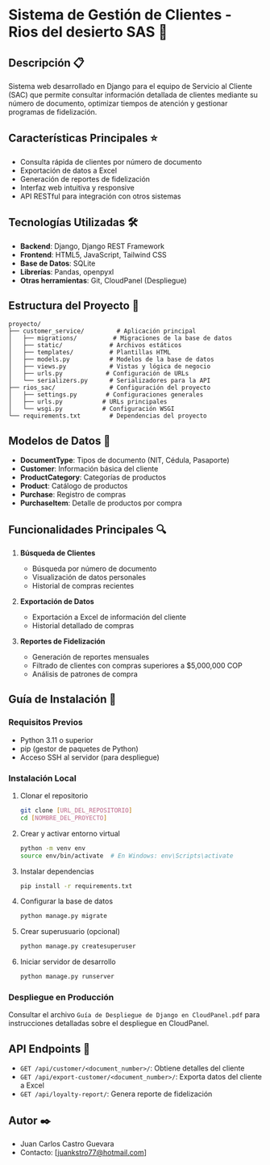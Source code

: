 # Sistema de Gestión de Clientes - Rios del desierto SAS 🏢

## Descripción 📋
Sistema web desarrollado en Django para el equipo de Servicio al Cliente (SAC) que permite consultar información detallada de clientes mediante su número de documento, optimizar tiempos de atención y gestionar programas de fidelización.

## Características Principales ⭐
- Consulta rápida de clientes por número de documento
- Exportación de datos a Excel
- Generación de reportes de fidelización
- Interfaz web intuitiva y responsive
- API RESTful para integración con otros sistemas

## Tecnologías Utilizadas 🛠️
- **Backend**: Django, Django REST Framework
- **Frontend**: HTML5, JavaScript, Tailwind CSS
- **Base de Datos**: SQLite
- **Librerías**: Pandas, openpyxl
- **Otras herramientas**: Git, CloudPanel (Despliegue)

## Estructura del Proyecto 📁
```
proyecto/
├── customer_service/         # Aplicación principal
│   ├── migrations/          # Migraciones de la base de datos
│   ├── static/             # Archivos estáticos
│   ├── templates/          # Plantillas HTML
│   ├── models.py           # Modelos de la base de datos
│   ├── views.py            # Vistas y lógica de negocio
│   ├── urls.py            # Configuración de URLs
│   └── serializers.py      # Serializadores para la API
├── rios_sac/               # Configuración del proyecto
│   ├── settings.py        # Configuraciones generales
│   ├── urls.py           # URLs principales
│   └── wsgi.py           # Configuración WSGI
└── requirements.txt        # Dependencias del proyecto
```

## Modelos de Datos 💾
- **DocumentType**: Tipos de documento (NIT, Cédula, Pasaporte)
- **Customer**: Información básica del cliente
- **ProductCategory**: Categorías de productos
- **Product**: Catálogo de productos
- **Purchase**: Registro de compras
- **PurchaseItem**: Detalle de productos por compra

## Funcionalidades Principales 🔍
1. **Búsqueda de Clientes**
   - Búsqueda por número de documento
   - Visualización de datos personales
   - Historial de compras recientes

2. **Exportación de Datos**
   - Exportación a Excel de información del cliente
   - Historial detallado de compras

3. **Reportes de Fidelización**
   - Generación de reportes mensuales
   - Filtrado de clientes con compras superiores a $5,000,000 COP
   - Análisis de patrones de compra

## Guía de Instalación 🚀

### Requisitos Previos
- Python 3.11 o superior
- pip (gestor de paquetes de Python)
- Acceso SSH al servidor (para despliegue)

### Instalación Local
1. Clonar el repositorio
   ```bash
   git clone [URL_DEL_REPOSITORIO]
   cd [NOMBRE_DEL_PROYECTO]
   ```

2. Crear y activar entorno virtual
   ```bash
   python -m venv env
   source env/bin/activate  # En Windows: env\Scripts\activate
   ```

3. Instalar dependencias
   ```bash
   pip install -r requirements.txt
   ```

4. Configurar la base de datos
   ```bash
   python manage.py migrate
   ```

5. Crear superusuario (opcional)
   ```bash
   python manage.py createsuperuser
   ```

6. Iniciar servidor de desarrollo
   ```bash
   python manage.py runserver
   ```

### Despliegue en Producción
Consultar el archivo `Guía de Despliegue de Django en CloudPanel.pdf` para instrucciones detalladas sobre el despliegue en CloudPanel.

## API Endpoints 🔗
- `GET /api/customer/<document_number>/`: Obtiene detalles del cliente
- `GET /api/export-customer/<document_number>/`: Exporta datos del cliente a Excel
- `GET /api/loyalty-report/`: Genera reporte de fidelización

## Autor ✒️
- Juan Carlos Castro Guevara
- Contacto: [juankstro77@hotmail.com]
